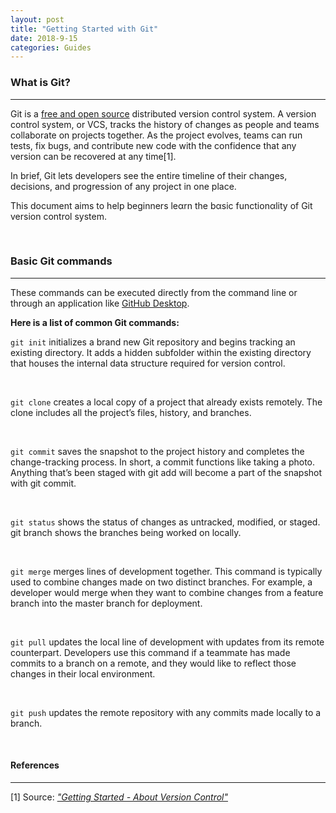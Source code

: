 ```yaml
---
layout: post
title: "Getting Started with Git"
date: 2018-9-15
categories: Guides
---
```


### What is Git? 
---

Git is a [free and open source](https://git-scm.com/about/free-and-open-source) distributed version control system. A version control system, or VCS, tracks the history of changes as people and teams collaborate on projects together. As the project evolves, teams can run tests, fix bugs, and contribute new code with the confidence that any version can be recovered at any time[1]. 

In brief, Git lets developers see the entire timeline of their changes, decisions, and progression of any project in one place.

This document aims to help beginners leαrn the bαsic functionαlity of Git version control system.

<br/>

### Basic Git commands
---

These commands can be executed directly from the command line or through an application like [GitHub Desktop](https://desktop.github.com/). 


**Here is a list of common Git commands:**


`git init` initializes a brand new Git repository and begins tracking an existing directory. It adds a hidden subfolder within the existing directory that houses the internal data structure required for version control.

<br/>

`git clone` creates a local copy of a project that already exists remotely. The clone includes all the project’s files, history, and branches.


<br/>

`git commit` saves the snapshot to the project history and completes the change-tracking process. In short, a commit functions like taking a photo. Anything that’s been staged with git add will become a part of the snapshot with git commit.

<br/>

`git status` shows the status of changes as untracked, modified, or staged.
git branch shows the branches being worked on locally.

<br/>

`git merge` merges lines of development together. This command is typically used to combine changes made on two distinct branches. For example, a developer would merge when they want to combine changes from a feature branch into the master branch for deployment.

<br/>

`git pull` updates the local line of development with updates from its remote counterpart. Developers use this command if a teammate has made commits to a branch on a remote, and they would like to reflect those changes in their local environment.

<br/>

`git push` updates the remote repository with any commits made locally to a branch.

<br/>

#### References
---

[1] Source: _["Getting Started - About Version Control"](https://git-scm.com/book/en/v2/Getting-Started-About-Version-Control)_
